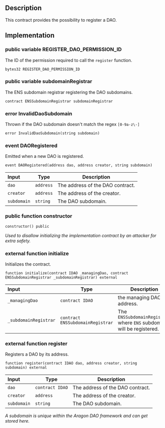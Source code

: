 ## Description

This contract provides the possibility to register a DAO.

## Implementation

### public variable REGISTER_DAO_PERMISSION_ID

The ID of the permission required to call the `register` function.

```solidity
bytes32 REGISTER_DAO_PERMISSION_ID
```

### public variable subdomainRegistrar

The ENS subdomain registrar registering the DAO subdomains.

```solidity
contract ENSSubdomainRegistrar subdomainRegistrar
```

### error InvalidDaoSubdomain

Thrown if the DAO subdomain doesn't match the regex `[0-9a-z\-]`

```solidity
error InvalidDaoSubdomain(string subdomain)
```

### event DAORegistered

Emitted when a new DAO is registered.

```solidity
event DAORegistered(address dao, address creator, string subdomain)
```

| Input       | Type      | Description                      |
| :---------- | --------- | -------------------------------- |
| `dao`       | `address` | The address of the DAO contract. |
| `creator`   | `address` | The address of the creator.      |
| `subdomain` | `string`  | The DAO subdomain.               |

### public function constructor

```solidity
constructor() public
```

_Used to disallow initializing the implementation contract by an attacker for extra safety._

### external function initialize

Initializes the contract.

```solidity
function initialize(contract IDAO _managingDao, contract ENSSubdomainRegistrar _subdomainRegistrar) external
```

| Input                 | Type                             | Description                                                           |
| :-------------------- | -------------------------------- | --------------------------------------------------------------------- |
| `_managingDao`        | `contract IDAO`                  | the managing DAO address.                                             |
| `_subdomainRegistrar` | `contract ENSSubdomainRegistrar` | The `ENSSubdomainRegistrar` where `ENS` subdomain will be registered. |

### external function register

Registers a DAO by its address.

```solidity
function register(contract IDAO dao, address creator, string subdomain) external
```

| Input       | Type            | Description                      |
| :---------- | --------------- | -------------------------------- |
| `dao`       | `contract IDAO` | The address of the DAO contract. |
| `creator`   | `address`       | The address of the creator.      |
| `subdomain` | `string`        | The DAO subdomain.               |

_A subdomain is unique within the Aragon DAO framework and can get stored here._

<!--CONTRACT_END-->
